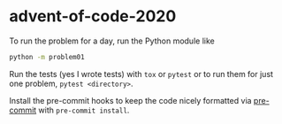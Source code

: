 # advent-of-code-2020

To run the problem for a day, run the Python module like

```sh
python -m problem01
```

Run the tests (yes I wrote tests) with `tox` or `pytest` or to run them for just
one problem, `pytest <directory>`.

Install the pre-commit hooks to keep the code nicely formatted via
[pre-commit](https://pre-commit.com/) with `pre-commit install`.
